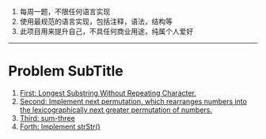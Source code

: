 1. 每周一题，不限任何语言实现
2. 使用最规范的语言实现，包括注释，语法，结构等
3. 此项目用来提升自己，不具任何商业用途，纯属个人爱好

---
# Problem SubTitle

1. [First: Longest Substring Without Repeating Character.](https://github.com/yuxinfeng/applo_letcode/blob/master/First/Solution.java)
2. [Second: Implement next permutation, which rearranges numbers into the lexicographically next greater
permutation of numbers.](https://github.com/yuxinfeng/applo_letcode/blob/master/Second/Solution.java)
3. [Third: sum-three](https://github.com/yuxinfeng/applo_letcode/blob/master/Third/Solution1.java)
4. [Forth: Implement strStr()](https://github.com/yuxinfeng/applo_letcode/blob/master/Forth/problem_strStr)
